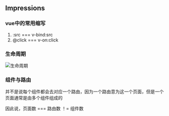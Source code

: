 ## Impressions

### vue中的常用缩写

1. :src === v-bind:src
1. @click === v-on:click

### 生命周期

![生命周期](https://cn.vuejs.org/images/lifecycle.png)

### 组件与路由

并不是说每个组件都会去对应一个路由，因为一个路由意为这一个页面，但是一个页面通常是由多个组件组成的

因此说，页面数 === 路由数 ！= 组件数